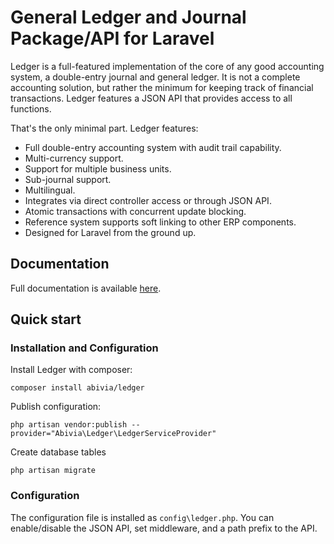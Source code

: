 # General Ledger and Journal Package/API for Laravel

Ledger is a full-featured implementation of the core of any good accounting system, a double-entry
journal and general ledger. It is not a complete accounting solution, but rather the minimum for
keeping track of financial transactions. Ledger features a JSON API that provides access to all
functions.

That's the only minimal part. Ledger features:

- Full double-entry accounting system with audit trail capability.
- Multi-currency support.
- Support for multiple business units.
- Sub-journal support.
- Multilingual.
- Integrates via direct controller access or through JSON API.
- Atomic transactions with concurrent update blocking.
- Reference system supports soft linking to other ERP components.
- Designed for Laravel from the ground up.

## Documentation

Full documentation is available [here](https://ledger.abivia.com/).

## Quick start

### Installation and Configuration

Install Ledger with composer:

`composer install abivia/ledger`

Publish configuration:

`php artisan vendor:publish --provider="Abivia\Ledger\LedgerServiceProvider"`

Create database tables

`php artisan migrate`

### Configuration

The configuration file is installed as `config\ledger.php`. You can enable/disable the 
JSON API, set middleware, and a path prefix to the API.
